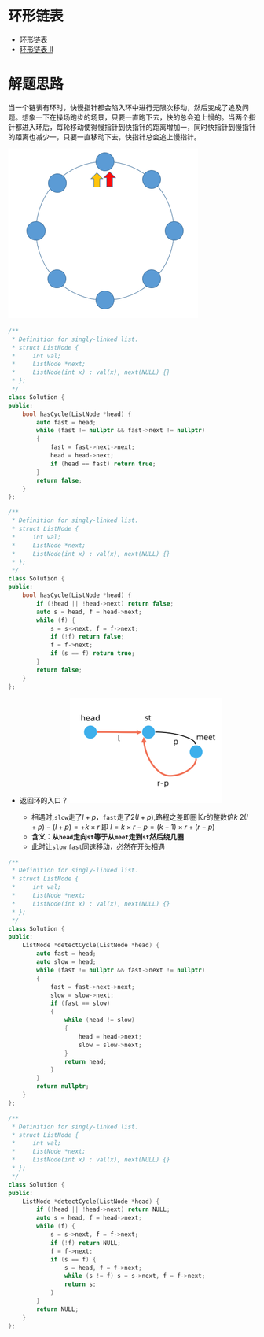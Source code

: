 # 环形链表
- [环形链表](https://leetcode.cn/problems/linked-list-cycle/solution/yi-wen-gao-ding-chang-jian-de-lian-biao-wen-ti-h-2/)
- [环形链表 II](https://leetcode.cn/problems/linked-list-cycle-ii/)

# 解题思路
当一个链表有环时，快慢指针都会陷入环中进行无限次移动，然后变成了追及问题。想象一下在操场跑步的场景，只要一直跑下去，快的总会追上慢的。当两个指针都进入环后，每轮移动使得慢指针到快指针的距离增加一，同时快指针到慢指针的距离也减少一，只要一直移动下去，快指针总会追上慢指针。

![](media/16584960849561.gif)

```cpp
/**
 * Definition for singly-linked list.
 * struct ListNode {
 *     int val;
 *     ListNode *next;
 *     ListNode(int x) : val(x), next(NULL) {}
 * };
 */
class Solution {
public:
    bool hasCycle(ListNode *head) {
        auto fast = head;
        while (fast != nullptr && fast->next != nullptr)
        {
            fast = fast->next->next;
            head = head->next;
            if (head == fast) return true;
        }
        return false;
    }
};
```


```cpp
/**
 * Definition for singly-linked list.
 * struct ListNode {
 *     int val;
 *     ListNode *next;
 *     ListNode(int x) : val(x), next(NULL) {}
 * };
 */
class Solution {
public:
    bool hasCycle(ListNode *head) {
        if (!head || !head->next) return false;
        auto s = head, f = head->next;
        while (f) {
            s = s->next, f = f->next;
            if (!f) return false;
            f = f->next;
            if (s == f) return true;
        }
        return false;
    }
};
```

- 返回环的入口？
![](media/16584964940509.png)

  - 相遇时,`slow`走了$l+p$，`fast`走了$2(l+p)$,路程之差即圈长$r$的整数倍$k$
    $2(l+p)-(l+p)=+k\times r$
    即
    $l=k\times r-p=(k-1)\times r+(r-p)$
  - **含义：从`head`走向`st`等于从`meet`走到`st`然后绕几圈**
  - 此时让`slow` `fast`同速移动，必然在开头相遇
```cpp
/**
 * Definition for singly-linked list.
 * struct ListNode {
 *     int val;
 *     ListNode *next;
 *     ListNode(int x) : val(x), next(NULL) {}
 * };
 */
class Solution {
public:
    ListNode *detectCycle(ListNode *head) {
        auto fast = head;
        auto slow = head;
        while (fast != nullptr && fast->next != nullptr)
        {
            fast = fast->next->next;
            slow = slow->next;
            if (fast == slow)
            {
                while (head != slow)
                {
                    head = head->next;
                    slow = slow->next;
                }
                return head;
            }
        }
        return nullptr;
    }
};
```


```cpp
/**
 * Definition for singly-linked list.
 * struct ListNode {
 *     int val;
 *     ListNode *next;
 *     ListNode(int x) : val(x), next(NULL) {}
 * };
 */
class Solution {
public:
    ListNode *detectCycle(ListNode *head) {
        if (!head || !head->next) return NULL;
        auto s = head, f = head->next;
        while (f) {
            s = s->next, f = f->next;
            if (!f) return NULL;
            f = f->next;
            if (s == f) {
                s = head, f = f->next;
                while (s != f) s = s->next, f = f->next;
                return s;
            }
        }
        return NULL;
    }
};
```